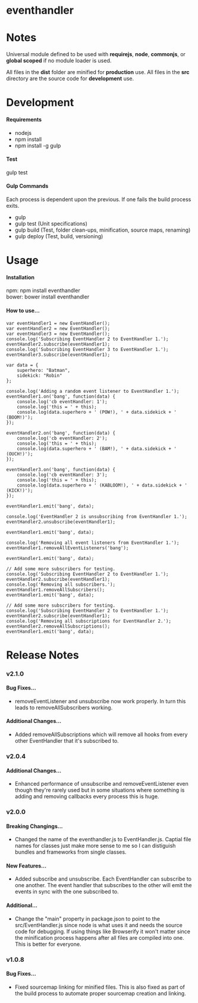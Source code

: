 eventhandler
============

<h1>Notes</h1>

Universal module defined to be used with <b>requirejs</b>, <b>node</b>, <b>commonjs</b>, or <b>global scoped</b> if no module loader is used.

All files in the <b>dist</b> folder are minified for <b>production</b> use.
All files in the <b>src</b> directory are the source code for <b>development</b> use.

<h1>Development</h1>

<h4>Requirements</h4>

- nodejs
- npm install
- npm install -g gulp

<h4>Test</h4>

gulp test

<h4>Gulp Commands</h4>

Each process is dependent upon the previous. If one fails the build process exits.

- gulp 
- gulp test (Unit specifications)
- gulp build (Test, folder clean-ups, minification, source maps, renaming)
- gulp deploy (Test, build, versioning)

<h1>Usage</h1>

<h4>Installation</h4>

npm: npm install eventhandler<br />
bower: bower install eventhandler

<h4>How to use...</h4>

    var eventHandler1 = new EventHandler();
    var eventHandler2 = new EventHandler();
    var eventHandler3 = new EventHandler();
    console.log('Subscribing EventHandler 2 to EventHandler 1.');
    eventHandler2.subscribe(eventHandler1);
    console.log('Subscribing EventHandler 3 to EventHandler 1.');
    eventHandler3.subscribe(eventHandler1);

    var data = {
        superhero: "Batman",
        sidekick: "Robin"
    };

    console.log('Adding a random event listener to EventHandler 1.');
    eventHandler1.on('bang', function(data) {
        console.log('cb eventHandler: 1');
        console.log('this = ' + this);
        console.log(data.superhero + ' (POW!), ' + data.sidekick + ' (BOOM!)');
    });

    eventHandler2.on('bang', function(data) {
        console.log('cb eventHandler: 2');
        console.log('this = ' + this);
        console.log(data.superhero + ' (BAM!), ' + data.sidekick + ' (OUCH!)');
    });

    eventHandler3.on('bang', function(data) {
        console.log('cb eventHandler: 3');
        console.log('this = ' + this);
        console.log(data.superhero + ' (KABLOOM!), ' + data.sidekick + ' (KICK!)');
    });

    eventHandler1.emit('bang', data);

    console.log('EventHandler 2 is unsubscribing from EventHandler 1.');
    eventHandler2.unsubscribe(eventHandler1);

    eventHandler1.emit('bang', data);

    console.log('Removing all event listeners from EventHandler 1.');
    eventHandler1.removeAllEventListeners('bang');

    eventHandler1.emit('bang', data);

    // Add some more subscribers for testing.
    console.log('Subscribing EventHandler 2 to EventHandler 1.');
    eventHandler2.subscribe(eventHandler1);
    console.log('Removing all subscribers.');
    eventHandler1.removeAllSubscribers();
    eventHandler1.emit('bang', data);

    // Add some more subscribers for testing.
    console.log('Subscribing EventHandler 2 to EventHandler 1.');
    eventHandler2.subscribe(eventHandler1);
    console.log('Removing all subscriptions for EventHandler 2.');
    eventHandler2.removeAllSubscriptions();
    eventHandler1.emit('bang', data);

<h1>Release Notes</h1>

<h3>v2.1.0</h3>

<h4>Bug Fixes...</h4>

- removeEventListener and unsubscribe now work properly. In turn this leads to removeAllSubscribers working.

<h4>Additional Changes...</h4>

- Added removeAllSubscriptions which will remove all hooks from every other EventHandler that it's subscribed to.

<h3>v2.0.4</h3>

<h4>Additional Changes...</h4>

- Enhanced performance of unsubscribe and removeEventListener even though they're rarely used but in some situations where something is adding and removing callbacks every process this is huge.

<h3>v2.0.0</h3>

<h4>Breaking Changings...</h4>

- Changed the name of the eventhandler.js to EventHandler.js. Captial file names for classes just make more sense to me so I can distiguish bundles and frameworks from single classes.

<h4>New Features...</h4>

- Added subscribe and unsubscribe. Each EventHandler can subscribe to one another. The event handler that subscribes to the other will emit the events in sync with the one subscribed to.

<h4>Additional...</h4>

- Change the "main" property in package.json to point to the src/EventHandler.js since node is what uses it and needs the source code for debugging. If using things like Browserify it won't matter since the minification process happens after all files are compiled into one. This is better for everyone.

<h3>v1.0.8</h3>

<h4>Bug Fixes...</h4>

- Fixed sourcemap linking for minified files. This is also fixed as part of the build process to automate proper sourcemap creation and linking.
